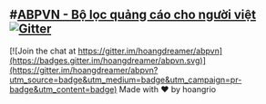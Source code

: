 #[ABPVN - Bộ lọc quảng cáo cho người việt](http://abpvn.com)
[![Gitter](https://badges.gitter.im/hoangdreamer/abpvn.svg)](https://gitter.im/hoangdreamer/abpvn?utm_source=badge&utm_medium=badge&utm_campaign=pr-badge)
---

[![Join the chat at https://gitter.im/hoangdreamer/abpvn](https://badges.gitter.im/hoangdreamer/abpvn.svg)](https://gitter.im/hoangdreamer/abpvn?utm_source=badge&utm_medium=badge&utm_campaign=pr-badge&utm_content=badge)
Made with ♥ by hoangrio